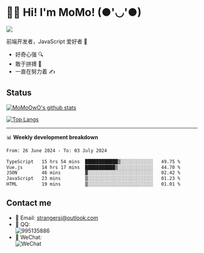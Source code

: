 # 👨‍🎓 Hi! I'm MoMo! (●'◡'●)

[![](https://img.shields.io/badge/-@MoMoOwO-%23181717?style=flat-square&logo=github)](https://github.com/MoMoOwO)

前端开发者，JavaScript 爱好者 💖
- 好奇心强 🔍
- 敢于拼搏 💪
- 一直在努力着 ✍

## Status

[![MoMoOwO's github stats](https://github-readme-stats.vercel.app/api?username=MoMoOwO&show_icons=true&theme=tokyonight)](https://github.com/MoMoOwO)

[![Top Langs](https://github-readme-stats.vercel.app/api/top-langs/?username=MoMoOwO&layout=compact&theme=tokyonight)](https://github.com/MoMoOwO)

---

📊 **Weekly development breakdown**

<!--START_SECTION:waka-->

```txt
From: 26 June 2024 - To: 03 July 2024

TypeScript   15 hrs 54 mins  ████████████▒░░░░░░░░░░░░   49.75 %
Vue.js       14 hrs 17 mins  ███████████▒░░░░░░░░░░░░░   44.70 %
JSON         46 mins         ▓░░░░░░░░░░░░░░░░░░░░░░░░   02.42 %
JavaScript   23 mins         ▒░░░░░░░░░░░░░░░░░░░░░░░░   01.23 %
HTML         19 mins         ▒░░░░░░░░░░░░░░░░░░░░░░░░   01.01 %
```

<!--END_SECTION:waka-->

## Contact me

- 📧 Email: strangersj@outlook.com
- 🐧 QQ:  
  ![995135886](https://i.loli.net/2020/11/27/Yx6eDSQi34Va5IA.jpg)
- 💭 WeChat:  
  ![WeChat](https://i.loli.net/2020/11/27/wWX6uVoIQqig5KP.jpg)
  
